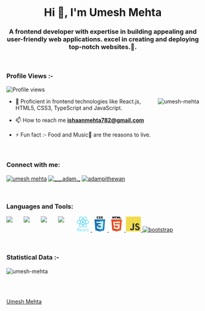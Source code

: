 <h1 align="center">Hi 👋, I'm Umesh Mehta</h1>
<h3 align="center">A frontend developer with expertise in building appealing and user-friendly web applications. excel in creating and deploying top-notch websites.🌟.</h3>

<br/>
 <h3>Profile Views :-</h3> 
 
![Profile views](https://visitor-badge.laobi.icu/badge?page_id=umeshmehta14.repoName)

<p><img align="right" src="https://github.com/Adam-pw/Adam-pw/blob/main/animation_500_kxa883sd.gif" alt="umesh-mehta" /></p>


- 🌱 Proficient in frontend technologies like React.js, HTML5, CSS3, TypeScript and JavaScript.

- 📫 How to reach me **ishaanmehta782@gmail.com**

- ⚡ Fun fact :- Food and Music🎵 are the reasons to live.

<br/>

<h3 align="left">Connect with me:</h3>
<p align="left">
  <a href="https://www.linkedin.com/in/umeshmehta14/" target="blank"><img align="center"
      src="https://raw.githubusercontent.com/rahuldkjain/github-profile-readme-generator/master/src/images/icons/Social/linked-in-alt.svg"
      alt="umesh mehta" height="30" width="40" /></a>
  <a href="https://instagram.com/umesh_mehta_14/" target="blank"><img align="center"
      src="https://raw.githubusercontent.com/rahuldkjain/github-profile-readme-generator/master/src/images/icons/Social/instagram.svg"
      alt="_._.adam._" height="30" width="40" /></a>
 <a href="https://twitter.com/Umesh_mehta_14" target="blank"><img align="center"
      src="https://raw.githubusercontent.com/rahuldkjain/github-profile-readme-generator/master/src/images/icons/Social/twitter.svg"
      alt="adampithewan" height="30" width="40" /></a>
</p>

<br>

<h3 align="left">Languages and Tools:</h3>
<p align="left">
 <a href="https://reactjs.org/" target="_blank" rel="noreferrer"> <img
      src="https://raw.githubusercontent.com/devicons/devicon/master/icons/react/react-original-wordmark.svg"
      alt="react" width="40" height="40" /> </a> <a href="https://www.w3schools.com/css/" target="_blank"
    rel="noreferrer"> <img
      src="https://raw.githubusercontent.com/devicons/devicon/master/icons/css3/css3-original-wordmark.svg" alt="css3"
      width="40" height="40" /> </a> <a href="https://www.w3.org/html/" target="_blank" rel="noreferrer"> <img
      src="https://raw.githubusercontent.com/devicons/devicon/master/icons/html5/html5-original-wordmark.svg"
      alt="html5" width="40" height="40" /> </a> 
 <a href="https://developer.mozilla.org/en-US/docs/Web/JavaScript" target="_blank"
    rel="noreferrer"> <img
      src="https://raw.githubusercontent.com/devicons/devicon/master/icons/javascript/javascript-original.svg"
      alt="javascript" width="40" height="40" /> </a>

<a href="https://chakra-ui.com/" target="_blank" rel="noreferrer">
    <img src="https://github.com/umeshmehta14/umeshmehta14/assets/109593000/fbb57ce0-8cb7-4441-ac81-b1d47af0ed21"
      alt="bootstrap" width="40" height="40" /></a>

<a href="https://www.mongodb.com/" target="_blank" rel="noreferrer">
      <img align="left" width="45px" src="https://img.icons8.com/color/48/000000/mongodb.png"/>
</a>
<a href="https://www.npmjs.com/" target="_blank" rel="noreferrer">
<img align="left" width="45px" src="https://img.icons8.com/color/48/000000/npm.png"/>
</a>

 <a href="https://git-scm.com/" target="_blank" rel="noreferrer">
 <img align="left" width="45px" src="https://img.icons8.com/color/256/git.png" />
 </a>
  <a href="https://tailwindcss.com/" target="_blank" rel="noreferrer">
<img align="left" width="45px" src="https://img.icons8.com/?size=512&id=CIAZz2CYc6Kc&format=png" />
  </a>
</p>

<br>

<h3>Statistical Data :-</h3>
<p><img align="center"
    src="https://github-readme-stats.vercel.app/api?username=umeshmehta14&show_icons=true&locale=en&bg_color=0d1117&text_color=ffffff&layout=compact"
    alt="umesh-mehta" 
    bg_color=#808080/></p>

<br>

<br>


[Umesh Mehta](https://github.com/umeshmehta14)
